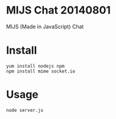 # MIJS Chat 20140801

MIJS (Made in JavaScript) Chat


# Install
    yum install nodejs npm
    npm install mime socket.io

# Usage

    node server.js

